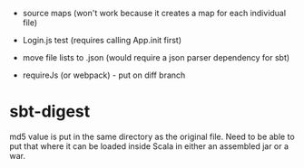 - source maps (won't work because it creates a map for each individual file)

- Login.js test (requires calling App.init first)




- move file lists to .json (would require a json parser dependency for sbt)

- requireJs (or webpack) - put on diff branch



sbt-digest
==========

md5 value is put in the same directory as the original file. Need to be able to put that where it can be loaded inside Scala in either an assembled jar or a war.
